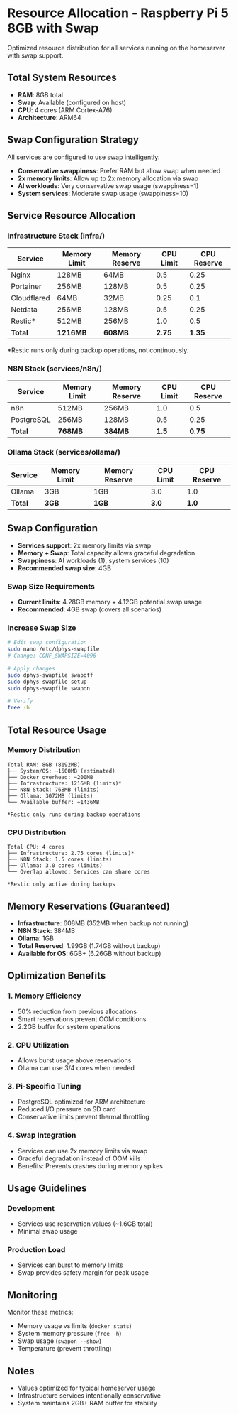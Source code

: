 # Resource Allocation - Raspberry Pi 5 8GB with Swap

Optimized resource distribution for all services running on the homeserver with swap support.

## Total System Resources
- **RAM**: 8GB total
- **Swap**: Available (configured on host)
- **CPU**: 4 cores (ARM Cortex-A76)
- **Architecture**: ARM64

## Swap Configuration Strategy
All services are configured to use swap intelligently:
- **Conservative swappiness**: Prefer RAM but allow swap when needed
- **2x memory limits**: Allow up to 2x memory allocation via swap
- **AI workloads**: Very conservative swap usage (swappiness=1)
- **System services**: Moderate swap usage (swappiness=10)

## Service Resource Allocation

### Infrastructure Stack (infra/)
| Service | Memory Limit | Memory Reserve | CPU Limit | CPU Reserve |
|---------|-------------|----------------|-----------|-------------|
| Nginx | 128MB | 64MB | 0.5 | 0.25 |
| Portainer | 256MB | 128MB | 0.5 | 0.25 |
| Cloudflared | 64MB | 32MB | 0.25 | 0.1 |
| Netdata | 256MB | 128MB | 0.5 | 0.25 |
| Restic* | 512MB | 256MB | 1.0 | 0.5 |
| **Total** | **1216MB** | **608MB** | **2.75** | **1.35** |

*Restic runs only during backup operations, not continuously.

### N8N Stack (services/n8n/)
| Service | Memory Limit | Memory Reserve | CPU Limit | CPU Reserve |
|---------|-------------|----------------|-----------|-------------|
| n8n | 512MB | 256MB | 1.0 | 0.5 |
| PostgreSQL | 256MB | 128MB | 0.5 | 0.25 |
| **Total** | **768MB** | **384MB** | **1.5** | **0.75** |

### Ollama Stack (services/ollama/)
| Service | Memory Limit | Memory Reserve | CPU Limit | CPU Reserve |
|---------|-------------|----------------|-----------|-------------|
| Ollama | 3GB | 1GB | 3.0 | 1.0 |
| **Total** | **3GB** | **1GB** | **3.0** | **1.0** |

## Swap Configuration
- **Services support**: 2x memory limits via swap
- **Memory + Swap**: Total capacity allows graceful degradation
- **Swappiness**: AI workloads (1), system services (10)
- **Recommended swap size**: 4GB

### Swap Size Requirements
- **Current limits**: 4.28GB memory + 4.12GB potential swap usage
- **Recommended**: 4GB swap (covers all scenarios)

### Increase Swap Size
```bash
# Edit swap configuration
sudo nano /etc/dphys-swapfile
# Change: CONF_SWAPSIZE=4096

# Apply changes
sudo dphys-swapfile swapoff
sudo dphys-swapfile setup  
sudo dphys-swapfile swapon

# Verify
free -h
```

## Total Resource Usage

### Memory Distribution
```
Total RAM: 8GB (8192MB)
├── System/OS: ~1500MB (estimated)
├── Docker overhead: ~200MB
├── Infrastructure: 1216MB (limits)*
├── N8N Stack: 768MB (limits)
├── Ollama: 3072MB (limits)
└── Available buffer: ~1436MB

*Restic only runs during backup operations
```

### CPU Distribution
```
Total CPU: 4 cores
├── Infrastructure: 2.75 cores (limits)*
├── N8N Stack: 1.5 cores (limits)
├── Ollama: 3.0 cores (limits)
└── Overlap allowed: Services can share cores

*Restic only active during backups
```

## Memory Reservations (Guaranteed)
- **Infrastructure**: 608MB (352MB when backup not running)
- **N8N Stack**: 384MB  
- **Ollama**: 1GB
- **Total Reserved**: 1.99GB (1.74GB without backup)
- **Available for OS**: 6GB+ (6.26GB without backup)

## Optimization Benefits

### 1. **Memory Efficiency**
- 50% reduction from previous allocations
- Smart reservations prevent OOM conditions
- 2.2GB buffer for system operations

### 2. **CPU Utilization** 
- Allows burst usage above reservations
- Ollama can use 3/4 cores when needed
### 3. **Pi-Specific Tuning**
- PostgreSQL optimized for ARM architecture
- Reduced I/O pressure on SD card
- Conservative limits prevent thermal throttling

### 4. **Swap Integration**
- Services can use 2x memory limits via swap
- Graceful degradation instead of OOM kills
- Benefits: Prevents crashes during memory spikes

## Usage Guidelines

### Development
- Services use reservation values (~1.6GB total)
- Minimal swap usage

### Production Load  
- Services can burst to memory limits
- Swap provides safety margin for peak usage

## Monitoring
Monitor these metrics:
- Memory usage vs limits (`docker stats`)
- System memory pressure (`free -h`)
- Swap usage (`swapon --show`)
- Temperature (prevent throttling)

## Notes
- Values optimized for typical homeserver usage
- Infrastructure services intentionally conservative  
- System maintains 2GB+ RAM buffer for stability